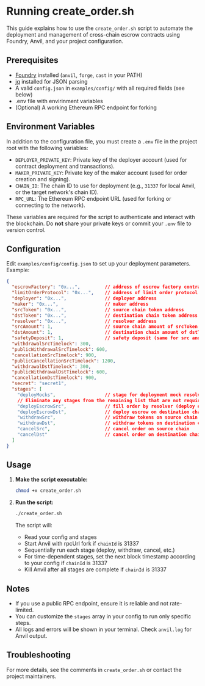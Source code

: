# Running create_order.sh

This guide explains how to use the `create_order.sh` script to automate the deployment and management of cross-chain escrow contracts using Foundry, Anvil, and your project configuration.

## Prerequisites

- [Foundry](https://book.getfoundry.sh/) installed (`anvil`, `forge`, `cast` in your PATH)
- [jq](https://stedolan.github.io/jq/) installed for JSON parsing
- A valid `config.json` in `examples/config/` with all required fields (see below)
- .env file with envirinment variables
- (Optional) A working Ethereum RPC endpoint for forking

## Environment Variables

In addition to the configuration file, you must create a `.env` file in the project root with the following variables:

- `DEPLOYER_PRIVATE_KEY`: Private key of the deployer account (used for contract deployment and transactions).
- `MAKER_PRIVATE_KEY`: Private key of the maker account (used for order creation and signing).
- `CHAIN_ID`: The chain ID to use for deployment (e.g., `31337` for local Anvil, or the target network's chain ID).
- `RPC_URL`: The Ethereum RPC endpoint URL (used for forking or connecting to the network).

These variables are required for the script to authenticate and interact with the blockchain. Do **not** share your private keys or commit your `.env` file to version control.

## Configuration

Edit `examples/config/config.json` to set up your deployment parameters. Example:

```json
{
  "escrowFactory": "0x...",         // address of escrow factory contract
  "limitOrderProtocol": "0x...",    // address of limit order protocol contract
  "deployer": "0x...",              // deployer address
  "maker": "0x...",                 // maker address
  "srcToken": "0x...",              // source chain token address
  "dstToken": "0x...",              // destination chain token address
  "resolver": "0x...",              // resolver address
  "srcAmount": 1,                   // source chain amount of srcToken
  "dstAmount": 1,                   // destination chain amount of dstToken
  "safetyDeposit": 1,               // safety deposit (same for src and dst chains)
  "withdrawalSrcTimelock": 300,
  "publicWithdrawalSrcTimelock": 600,
  "cancellationSrcTimelock": 900,
  "publicCancellationSrcTimelock": 1200,
  "withdrawalDstTimelock": 300,
  "publicWithdrawalDstTimelock": 600,
  "cancellationDstTimelock": 900,
  "secret": "secret1",
  "stages": [
    "deployMocks",                  // stage for deployment mock resolver, src and dst tokens (only for chainId == 31337)
    // Eliminate any stages from the remaining list that are not required
    "deployEscrowSrc",              // fill order by resolver (deploy escrow contract on source chain)
    "deployEscrowDst",              // deploy escrow on destination chain 
    "withdrawSrc",                  // withdraw tokens on source chain
    "withdrawDst",                  // withdraw tokens on destination chain
    "cancelSrc",                    // cancel order on source chain
    "cancelDst"                     // cancel order on destination chain
  ]
}
```

## Usage

1. **Make the script executable:**
   ```zsh
   chmod +x create_order.sh
   ```

2. **Run the script:**
   ```zsh
   ./create_order.sh
   ```

   The script will:
   - Read your config and stages
   - Start Anvil with rpcUrl fork if `chainId` is 31337
   - Sequentially run each stage (deploy, withdraw, cancel, etc.)
   - For time-dependent stages, set the next block timestamp according to your config if `chainId` is 31337
   - Kill Anvil after all stages are complete if `chainId` is 31337

## Notes

- If you use a public RPC endpoint, ensure it is reliable and not rate-limited.
- You can customize the `stages` array in your config to run only specific steps.
- All logs and errors will be shown in your terminal. Check `anvil.log` for Anvil output.

## Troubleshooting

For more details, see the comments in `create_order.sh` or contact the project maintainers.
